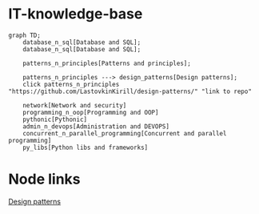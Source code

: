 # IT-knowledge-base


```mermaid
graph TD;
    database_n_sql[Database and SQL];
    database_n_sql[Database and SQL];
    
    patterns_n_principles[Patterns and principles];
    
    patterns_n_principles ---> design_patterns[Design patterns];
    click patterns_n_principles "https://github.com/LastovkinKirill/design-patterns/" "link to repo"
    
    network[Network and security]
    programming_n_oop[Programming and OOP]
    pythonic[Pythonic]
    admin_n_devops[Administration and DEVOPS]
    concurrent_n_parallel_programming[Concurrent and parallel programming]
    py_libs[Python libs and frameworks]
```
# Node links
[Design patterns](https://github.com/LastovkinKirill/design-patterns/)
